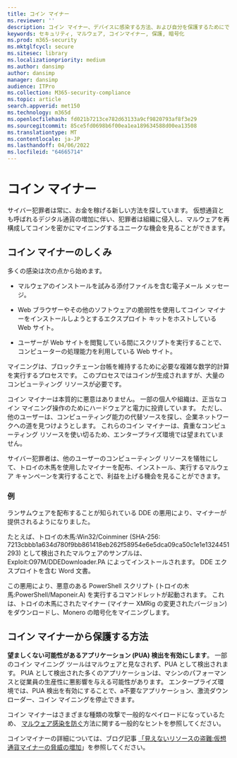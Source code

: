 ```yaml
---
title: コイン マイナー
ms.reviewer: ''
description: コイン マイナー、デバイスに感染する方法、および自分を保護するためにできることについて説明します。
keywords: セキュリティ, マルウェア, コインマイナー, 保護, 暗号化
ms.prod: m365-security
ms.mktglfcycl: secure
ms.sitesec: library
ms.localizationpriority: medium
ms.author: dansimp
author: dansimp
manager: dansimp
audience: ITPro
ms.collection: M365-security-compliance
ms.topic: article
search.appverid: met150
ms.technology: m365d
ms.openlocfilehash: fd021b7213ce782d63133a9cf9820793af8f3e29
ms.sourcegitcommit: 85ce5fd0698b6f00ea1ea189634588d00ea13508
ms.translationtype: MT
ms.contentlocale: ja-JP
ms.lasthandoff: 04/06/2022
ms.locfileid: "64665714"
---
```

# <a name="coin-miners"></a>コイン マイナー

サイバー犯罪者は常に、お金を稼げる新しい方法を探しています。 仮想通貨とも呼ばれるデジタル通貨の増加に伴い、犯罪者は組織に侵入し、マルウェアを再構成してコインを密かにマイニングするユニークな機会を見ることができます。

## <a name="how-coin-miners-work"></a>コイン マイナーのしくみ

多くの感染は次の点から始めます。

- マルウェアのインストールを試みる添付ファイルを含む電子メール メッセージ。

- Web ブラウザーやその他のソフトウェアの脆弱性を使用してコイン マイナーをインストールしようとするエクスプロイト キットをホストしている Web サイト。

- ユーザーが Web サイトを閲覧している間にスクリプトを実行することで、コンピューターの処理能力を利用している Web サイト。

マイニングは、ブロックチェーン台帳を維持するために必要な複雑な数学的計算を実行するプロセスです。 このプロセスではコインが生成されますが、大量のコンピューティング リソースが必要です。

コイン マイナーは本質的に悪意はありません。 一部の個人や組織は、正当なコイン マイニング操作のためにハードウェアと電力に投資しています。 ただし、他のユーザーは、コンピューティング能力の代替ソースを探し、企業ネットワークへの道を見つけようとします。 これらのコイン マイナーは、貴重なコンピューティング リソースを使い切るため、エンタープライズ環境では望まれていません。

サイバー犯罪者は、他のユーザーのコンピューティング リソースを犠牲にして、トロイの木馬を使用したマイナーを配布、インストール、実行するマルウェア キャンペーンを実行することで、利益を上げる機会を見ることができます。

### <a name="examples"></a>例

ランサムウェアを配布することが知られている DDE の悪用により、マイナーが提供されるようになりました。

たとえば、トロイの木馬:Win32/Coinminer (SHA-256: 7213cbbb1a634d780f9bb861418eb262f58954e6e5dca09ca50c1e1e1324451293) として検出されたマルウェアのサンプルは、Exploit:O97M/DDEDownloader.PA によってインストールされます。 DDE エクスプロイトを含む Word 文書。

この悪用により、悪意のある PowerShell スクリプト (トロイの木馬:PowerShell/Maponeir.A) を実行するコマンドレットが起動されます。 これは、トロイの木馬にされたマイナー (マイナー XMRig の変更されたバージョン) をダウンロードし、Monero の暗号化をマイニングします。

## <a name="how-to-protect-against-coin-miners"></a>コイン マイナーから保護する方法

**望ましくない可能性があるアプリケーション (PUA) 検出を有効にします**。 一部のコイン マイニング ツールはマルウェアと見なされず、PUA として検出されます。 PUA として検出された多くのアプリケーションは、マシンのパフォーマンスと従業員の生産性に悪影響を与える可能性があります。 エンタープライズ環境では、PUA 検出を有効にすることで、a不要なアプリケーション、激流ダウンローダー、コイン マイニングを停止できます。

コイン マイナーはさまざまな種類の攻撃で一般的なペイロードになっているため、 [マルウェア感染を防ぐ](prevent-malware-infection.md)方法に関する一般的なヒントを参照してください。

コインマイナーの詳細については、ブログ記事 [「見えないリソースの盗難:仮想通貨マイナーの脅威の増加](https://cloudblogs.microsoft.com/microsoftsecure/2018/03/13/invisible-resource-thieves-the-increasing-threat-of-cryptocurrency-miners/)」を参照してください。
